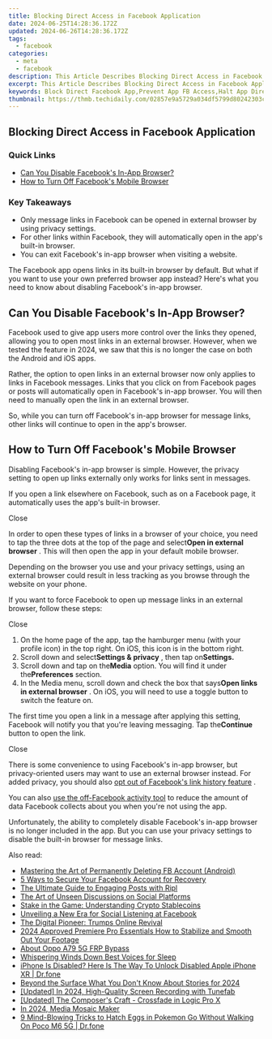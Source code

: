 ```yaml
---
title: Blocking Direct Access in Facebook Application
date: 2024-06-25T14:28:36.172Z
updated: 2024-06-26T14:28:36.172Z
tags:
  - facebook
categories:
  - meta
  - facebook
description: This Article Describes Blocking Direct Access in Facebook Application
excerpt: This Article Describes Blocking Direct Access in Facebook Application
keywords: Block Direct Facebook App,Prevent App FB Access,Halt App Direct Links,Secure Facebook App Use,Restrict FB App Directing,Disable App URL Entry,Limit Fb App Unauthorized
thumbnail: https://thmb.techidaily.com/02857e9a5729a034df5799d80242303ce172ee6947ee8ec278b9096d58e3459c.jpg
---
```


## Blocking Direct Access in Facebook Application

### Quick Links

* [Can You Disable Facebook's In-App Browser?](#can-you-disable-facebook-39-s-in-app-browser)
* [How to Turn Off Facebook's Mobile Browser](#how-to-turn-off-facebook-39-s-mobile-browser)

### Key Takeaways

* Only message links in Facebook can be opened in external browser by using privacy settings.
* For other links within Facebook, they will automatically open in the app's built-in browser.
* You can exit Facebook's in-app browser when visiting a website.

 The Facebook app opens links in its built-in browser by default. But what if you want to use your own preferred browser app instead? Here's what you need to know about disabling Facebook's in-app browser.

## Can You Disable Facebook's In-App Browser?

 Facebook used to give app users more control over the links they opened, allowing you to open most links in an external browser. However, when we tested the feature in 2024, we saw that this is no longer the case on both the Android and iOS apps.

 Rather, the option to open links in an external browser now only applies to links in Facebook messages. Links that you click on from Facebook pages or posts will automatically open in Facebook's in-app browser. You will then need to manually open the link in an external browser.

 So, while you can turn off Facebook's in-app browser for message links, other links will continue to open in the app's browser.

## How to Turn Off Facebook's Mobile Browser

 Disabling Facebook's in-app browser is simple. However, the privacy setting to open up links externally only works for links sent in messages.

 If you open a link elsewhere on Facebook, such as on a Facebook page, it automatically uses the app's built-in browser.

Close

 In order to open these types of links in a browser of your choice, you need to tap the three dots at the top of the page and select**Open in external browser** . This will then open the app in your default mobile browser.

 Depending on the browser you use and your privacy settings, using an external browser could result in less tracking as you browse through the website on your phone.

 If you want to force Facebook to open up message links in an external browser, follow these steps:

Close

1. On the home page of the app, tap the hamburger menu (with your profile icon) in the top right. On iOS, this icon is in the bottom right.
2. Scroll down and select**Settings & privacy** , then tap on**Settings.**
3. Scroll down and tap on the**Media** option. You will find it under the**Preferences** section.
4. In the Media menu, scroll down and check the box that says**Open links in external browser** . On iOS, you will need to use a toggle button to switch the feature on.

 The first time you open a link in a message after applying this setting, Facebook will notify you that you're leaving messaging. Tap the**Continue** button to open the link.

Close

 There is some convenience to using Facebook's in-app browser, but privacy-oriented users may want to use an external browser instead. For added privacy, you should also [opt out of Facebook's link history feature](https://www.makeuseof.com/facebook-link-history-feature-opt-in/) .

 You can also [use the off-Facebook activity tool](https://www.makeuseof.com/tag/off-facebook-activity-tool/) to reduce the amount of data Facebook collects about you when you're not using the app.

 Unfortunately, the ability to completely disable Facebook's in-app browser is no longer included in the app. But you can use your privacy settings to disable the built-in browser for message links.


<ins class="adsbygoogle"
     style="display:block"
     data-ad-format="autorelaxed"
     data-ad-client="ca-pub-7571918770474297"
     data-ad-slot="1223367746"></ins>



<ins class="adsbygoogle"
     style="display:block"
     data-ad-client="ca-pub-7571918770474297"
     data-ad-slot="8358498916"
     data-ad-format="auto"
     data-full-width-responsive="true"></ins>

<span class="atpl-alsoreadstyle">Also read:</span>
<div><ul>
<li><a href="https://facebook.techidaily.com/mastering-the-art-of-permanently-deleting-fb-account-android/"><u>Mastering the Art of Permanently Deleting FB Account (Android)</u></a></li>
<li><a href="https://facebook.techidaily.com/5-ways-to-secure-your-facebook-account-for-recovery/"><u>5 Ways to Secure Your Facebook Account for Recovery</u></a></li>
<li><a href="https://facebook.techidaily.com/the-ultimate-guide-to-engaging-posts-with-ripl/"><u>The Ultimate Guide to Engaging Posts with Ripl</u></a></li>
<li><a href="https://facebook.techidaily.com/the-art-of-unseen-discussions-on-social-platforms/"><u>The Art of Unseen Discussions on Social Platforms</u></a></li>
<li><a href="https://facebook.techidaily.com/stake-in-the-game-understanding-crypto-stablecoins/"><u>Stake in the Game: Understanding Crypto Stablecoins</u></a></li>
<li><a href="https://facebook.techidaily.com/unveiling-a-new-era-for-social-listening-at-facebook/"><u>Unveiling a New Era for Social Listening at Facebook</u></a></li>
<li><a href="https://facebook.techidaily.com/the-digital-pioneer-trumps-online-revival/"><u>The Digital Pioneer: Trumps Online Revival</u></a></li>
<li><a href="https://ai-video-apps.techidaily.com/2024-approved-premiere-pro-essentials-how-to-stabilize-and-smooth-out-your-footage/"><u>2024 Approved Premiere Pro Essentials How to Stabilize and Smooth Out Your Footage</u></a></li>
<li><a href="https://android-frp.techidaily.com/about-oppo-a79-5g-frp-bypass-by-drfone-android/"><u>About Oppo A79 5G FRP Bypass</u></a></li>
<li><a href="https://extra-information.techidaily.com/whispering-winds-down-best-voices-for-sleep/"><u>Whispering Winds Down  Best Voices for Sleep</u></a></li>
<li><a href="https://iphone-unlock.techidaily.com/iphone-is-disabled-here-is-the-way-to-unlock-disabled-apple-iphone-xr-drfone-by-drfone-ios/"><u>iPhone Is Disabled? Here Is The Way To Unlock Disabled Apple iPhone XR | Dr.fone</u></a></li>
<li><a href="https://instagram-videos.techidaily.com/beyond-the-surface-what-you-dont-know-about-stories-for-2024/"><u>Beyond the Surface  What You Don't Know About Stories for 2024</u></a></li>
<li><a href="https://screen-mirroring-recording.techidaily.com/updated-in-2024-high-quality-screen-recording-with-tunefab/"><u>[Updated] In 2024, High-Quality Screen Recording with Tunefab</u></a></li>
<li><a href="https://some-guidance.techidaily.com/updated-the-composers-craft-crossfade-in-logic-pro-x/"><u>[Updated] The Composer's Craft - Crossfade in Logic Pro X</u></a></li>
<li><a href="https://youtube-help.techidaily.com/in-2024-media-mosaic-maker/"><u>In 2024, Media Mosaic Maker</u></a></li>
<li><a href="https://pokemon-go-android.techidaily.com/9-mind-blowing-tricks-to-hatch-eggs-in-pokemon-go-without-walking-on-poco-m6-5g-drfone-by-drfone-virtual-android/"><u>9 Mind-Blowing Tricks to Hatch Eggs in Pokemon Go Without Walking On Poco M6 5G | Dr.fone</u></a></li>
</ul></div>
